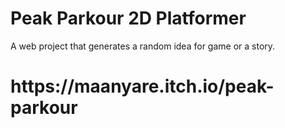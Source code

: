 # Peak Parkour 2D Platformer
A web project that generates a random idea for game or a story.
<h1>https://maanyare.itch.io/peak-parkour</h1>

